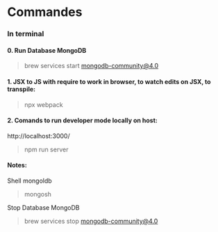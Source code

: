 # Commandes

### In terminal

#### 0. Run Database MongoDB
>brew services start mongodb-community@4.0


#### 1. JSX to JS with require to work in browser, to watch edits on JSX, to transpile:

>npx webpack


#### 2. Comands to run developer mode locally on host:
http://localhost:3000/

>npm run server

#### Notes:

Shell mongoldb
>mongosh

Stop Database MongoDB
>brew services stop mongodb-community@4.0

